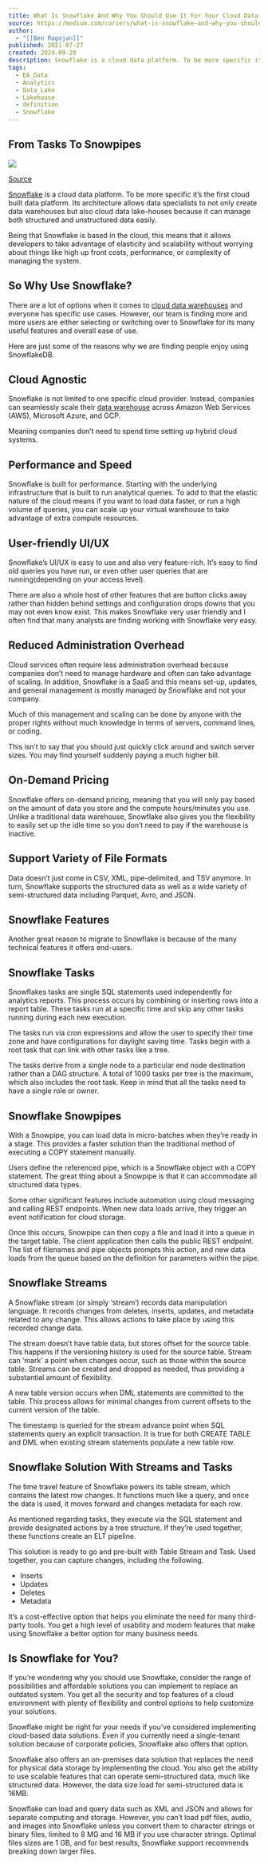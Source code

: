 ```yaml
---
title: What Is Snowflake And Why You Should Use It For Your Cloud Data Warehouse
source: https://medium.com/coriers/what-is-snowflake-and-why-you-should-use-it-for-your-cloud-data-warehouse-199c62b0a09e
author:
  - "[[Ben Rogojan]]"
published: 2021-07-27
created: 2024-09-20
description: Snowflake is a cloud data platform. To be more specific it’s the first cloud built data platform. Its architecture allows data specialists to not only create data warehouses but also cloud data…
tags:
  - EA_Data
  - Analytics
  - Data_Lake
  - Lakehouse
  - definition
  - Snowflake
---
```

## From Tasks To Snowpipes



![](https://miro.medium.com/v2/resize:fit:1400/1*9slI_2HPFKtr1uehNuSFoA.png)

[Source](https://aws.amazon.com/financial-services/partner-solutions/snowflake-data-warehouse/)

[Snowflake](https://www.snowflake.com/) is a cloud data platform. To be more specific it’s the first cloud built data platform. Its architecture allows data specialists to not only create data warehouses but also cloud data lake-houses because it can manage both structured and unstructured data easily.

Being that Snowflake is based in the cloud, this means that it allows developers to take advantage of elasticity and scalability without worrying about things like high up front costs, performance, or complexity of managing the system.

## So Why Use Snowflake?

There are a lot of options when it comes to [cloud data warehouses](https://www.theseattledataguy.com/what-are-the-benefits-of-cloud-data-warehousing-and-why-you-should-migrate/#page-content) and everyone has specific use cases. However, our team is finding more and more users are either selecting or switching over to Snowflake for its many useful features and overall ease of use.

Here are just some of the reasons why we are finding people enjoy using SnowflakeDB.

## Cloud Agnostic

Snowflake is not limited to one specific cloud provider. Instead, companies can seamlessly scale their [data warehouse](https://seattledataguy.substack.com/p/what-is-cloud-data-warehousing) across Amazon Web Services (AWS), Microsoft Azure, and GCP.

Meaning companies don’t need to spend time setting up hybrid cloud systems.

## Performance and Speed

Snowflake is built for performance. Starting with the underlying infrastructure that is built to run analytical queries. To add to that the elastic nature of the cloud means if you want to load data faster, or run a high volume of queries, you can scale up your virtual warehouse to take advantage of extra compute resources.

## User-friendly UI/UX

Snowflake’s UI/UX is easy to use and also very feature-rich. It’s easy to find old queries you have run, or even other user queries that are running(depending on your access level).

There are also a whole host of other features that are button clicks away rather than hidden behind settings and configuration drops downs that you may not even know exist. This makes Snowflake very user friendly and I often find that many analysts are finding working with Snowflake very easy.

## Reduced Administration Overhead

Cloud services often require less administration overhead because companies don’t need to manage hardware and often can take advantage of scaling. In addition, Snowflake is a SaaS and this means set-up, updates, and general management is mostly managed by Snowflake and not your company.

Much of this management and scaling can be done by anyone with the proper rights without much knowledge in terms of servers, command lines, or coding.

This isn’t to say that you should just quickly click around and switch server sizes. You may find yourself suddenly paying a much higher bill.

## On-Demand Pricing

Snowflake offers on-demand pricing, meaning that you will only pay based on the amount of data you store and the compute hours/minutes you use. Unlike a traditional data warehouse, Snowflake also gives you the flexibility to easily set up the idle time so you don’t need to pay if the warehouse is inactive.

## Support Variety of File Formats

Data doesn’t just come in CSV, XML, pipe-delimited, and TSV anymore. In turn, Snowflake supports the structured data as well as a wide variety of semi-structured data including Parquet, Avro, and JSON.

## Snowflake Features

Another great reason to migrate to Snowflake is because of the many technical features it offers end-users.

## Snowflake Tasks

Snowflakes tasks are single SQL statements used independently for analytics reports. This process occurs by combining or inserting rows into a report table. These tasks run at a specific time and skip any other tasks running during each new execution.

The tasks run via cron expressions and allow the user to specify their time zone and have configurations for daylight saving time. Tasks begin with a root task that can link with other tasks like a tree.

The tasks derive from a single node to a particular end node destination rather than a DAG structure. A total of 1000 tasks per tree is the maximum, which also includes the root task. Keep in mind that all the tasks need to have a single role or owner.

## Snowflake Snowpipes

With a Snowpipe, you can load data in micro-batches when they’re ready in a stage. This provides a faster solution than the traditional method of executing a COPY statement manually.

Users define the referenced pipe, which is a Snowflake object with a COPY statement. The great thing about a Snowpipe is that it can accommodate all structured data types.

Some other significant features include automation using cloud messaging and calling REST endpoints. When new data loads arrive, they trigger an event notification for cloud storage.

Once this occurs, Snowpipe can then copy a file and load it into a queue in the target table. The client application then calls the public REST endpoint. The list of filenames and pipe objects prompts this action, and new data loads from the queue based on the definition for parameters within the pipe.

## Snowflake Streams

A Snowflake stream (or simply ‘stream’) records data manipulation language. It records changes from deletes, inserts, updates, and metadata related to any change. This allows actions to take place by using this recorded change data.

The stream doesn’t have table data, but stores offset for the source table. This happens if the versioning history is used for the source table. Stream can ‘mark’ a point when changes occur, such as those within the source table. Streams can be created and dropped as needed, thus providing a substantial amount of flexibility.

A new table version occurs when DML statements are committed to the table. This process allows for minimal changes from current offsets to the current version of the table.

The timestamp is queried for the stream advance point when SQL statements query an explicit transaction. It is true for both CREATE TABLE and DML when existing stream statements populate a new table row.

## Snowflake Solution With Streams and Tasks

The time travel feature of Snowflake powers its table stream, which contains the latest row changes. It functions much like a query, and once the data is used, it moves forward and changes metadata for each row.

As mentioned regarding tasks, they execute via the SQL statement and provide designated actions by a tree structure. If they’re used together, these functions create an ELT pipeline.

This solution is ready to go and pre-built with Table Stream and Task. Used together, you can capture changes, including the following.

- Inserts
- Updates
- Deletes
- Metadata

It’s a cost-effective option that helps you eliminate the need for many third-party tools. You get a high level of usability and modern features that make using Snowflake a better option for many business needs.

## Is Snowflake for You?

If you’re wondering why you should use Snowflake, consider the range of possibilities and affordable solutions you can implement to replace an outdated system. You get all the security and top features of a cloud environment with plenty of flexibility and control options to help customize your solutions.

Snowflake might be right for your needs if you’ve considered implementing cloud-based data solutions. Even if you currently need a single-tenant solution because of corporate policies, Snowflake also offers that option.

Snowflake also offers an on-premises data solution that replaces the need for physical data storage by implementing the cloud. You also get the ability to use scalable features that can operate semi-structured data, much like structured data. However, the data size load for semi-structured data is 16MB.

Snowflake can load and query data such as XML and JSON and allows for separate computing and storage. However, you can’t load pdf files, audio, and images into Snowflake unless you convert them to character strings or binary files, limited to 8 MG and 16 MB if you use character strings. Optimal files sizes are 1 GB, and for best results, Snowflake support recommends breaking down larger files.